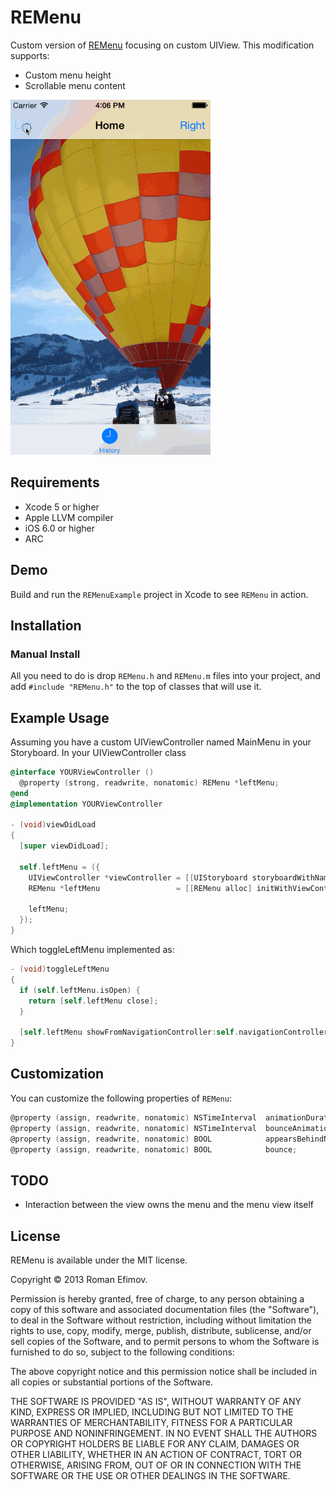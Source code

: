 # REMenu

Custom version of [REMenu](https://github.com/romaonthego) focusing on custom UIView. This modification supports:
* Custom menu height
* Scrollable menu content

<img src="https://github.com/tnhu/REMenu/raw/master/Demo.gif" alt="REMenu Screenshot" width="320" height="568" />

## Requirements
* Xcode 5 or higher
* Apple LLVM compiler
* iOS 6.0 or higher
* ARC

## Demo

Build and run the `REMenuExample` project in Xcode to see `REMenu` in action.

## Installation

### Manual Install

All you need to do is drop `REMenu.h` and `REMenu.m` files into your project, and add `#include "REMenu.h"` to the top of classes that will use it.

## Example Usage

Assuming you have a custom UIViewController named MainMenu in your Storyboard. In your UIViewController class

``` objective-c
@interface YOURViewController ()
  @property (strong, readwrite, nonatomic) REMenu *leftMenu;
@end
@implementation YOURViewController

- (void)viewDidLoad
{
  [super viewDidLoad];

  self.leftMenu = ({
    UIViewController *viewController = [[UIStoryboard storyboardWithName:@"Storyboard" bundle:NULL] instantiateViewControllerWithIdentifier:@"MainMenu"];
    REMenu *leftMenu                 = [[REMenu alloc] initWithViewController:viewController menuHeight:5*44]; // 5 rows, 44 pixels each

    leftMenu;
  });
}
```

Which toggleLeftMenu implemented as:

``` objective-c
- (void)toggleLeftMenu
{
  if (self.leftMenu.isOpen) {
    return [self.leftMenu close];
  }

  [self.leftMenu showFromNavigationController:self.navigationController];
}
```

## Customization

You can customize the following properties of `REMenu`:

``` objective-c
@property (assign, readwrite, nonatomic) NSTimeInterval  animationDuration;
@property (assign, readwrite, nonatomic) NSTimeInterval  bounceAnimationDuration;
@property (assign, readwrite, nonatomic) BOOL            appearsBehindNavigationBar;
@property (assign, readwrite, nonatomic) BOOL            bounce;
```

## TODO
* Interaction between the view owns the menu and the menu view itself

## License

REMenu is available under the MIT license.

Copyright © 2013 Roman Efimov.

Permission is hereby granted, free of charge, to any person obtaining a copy of this software and associated documentation files (the "Software"), to deal in the Software without restriction, including without limitation the rights to use, copy, modify, merge, publish, distribute, sublicense, and/or sell copies of the Software, and to permit persons to whom the Software is furnished to do so, subject to the following conditions:

The above copyright notice and this permission notice shall be included in all copies or substantial portions of the Software.

THE SOFTWARE IS PROVIDED "AS IS", WITHOUT WARRANTY OF ANY KIND, EXPRESS OR IMPLIED, INCLUDING BUT NOT LIMITED TO THE WARRANTIES OF MERCHANTABILITY, FITNESS FOR A PARTICULAR PURPOSE AND NONINFRINGEMENT. IN NO EVENT SHALL THE AUTHORS OR COPYRIGHT HOLDERS BE LIABLE FOR ANY CLAIM, DAMAGES OR OTHER LIABILITY, WHETHER IN AN ACTION OF CONTRACT, TORT OR OTHERWISE, ARISING FROM, OUT OF OR IN CONNECTION WITH THE SOFTWARE OR THE USE OR OTHER DEALINGS IN THE SOFTWARE.
